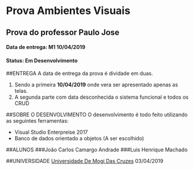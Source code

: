 # **Prova Ambientes Visuais**
## Prova do professor Paulo Jose
#### Data de entrega: M1 10/04/2019
#### Status: **Em Desenvolvimento**

##ENTREGA
A data de entrega da prova é dividade em duas.
1. Sendo a primeira **10/04/2019** onde vera ser apresentado apenas as telas.
2. A segunda parte com data desconhecida o sistema funcional e todos os CRUD

##SOBRE O DESENVOLVIMENTO
O desenvolvimento é todo feito utilizando as seguintes ferramentas:
* Visual Studio Enterpreise 2017
* Banco de dados orientado a objetos (A ser escolhido)

##ALUNOS
###João Carlos Camargo Andrade
###Luis Henrique Machado

##UNIVERSIDADE
[Universidade De Mogi Das Cruzes](http://www.umc.br) 03/04/2019	